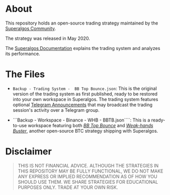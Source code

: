# About
This repository holds an open-source trading strategy maintained by the [Superalgos Community](https://t.me/superalgoscommunity). 

The strategy was released in May 2020. 

The [Superalgos Documentation](https://docs.superalgos.org/suite-community-bb-top-bounce.html) explains the trading system and analyzes its performance.

# The Files

* ```Backup - Trading System -  BB Top Bounce.json```: This is the original version of the trading system as first published, ready to be restored into your own workspace in Superalgos. The trading system features optional [Telegram Announcements](https://docs.superalgos.org/suite-telegram-announcements.html) that may broadcast the trading session's activity over a Telegram group.

* ```Backup - Workspace - Binance - WHB - BBTB.json````: This is a ready-to-use workspace featuring both *[BB Top Bounce](https://docs.superalgos.org/suite-community-bb-top-bounce.html)* and *[Weak-hands Buster](https://docs.superalgos.org/suite-community-weak-hands-buster.html)*, another open-source BTC strategy shipping with Superalgos.

# Disclaimer

> THIS IS NOT FINANCIAL ADVICE. ALTHOUGH THE STRATEGIES IN THIS REPOSITORY MAY BE FULLY FUNCTIONAL, WE DO NOT MAKE ANY EXPRESS OR IMPLIED RECOMMENDATION AS OF HOW YOU SHOULD USE THEM. WE SHARE STRATEGIES FOR EDUCATIONAL PURPOSES ONLY. TRADE AT YOUR OWN RISK.